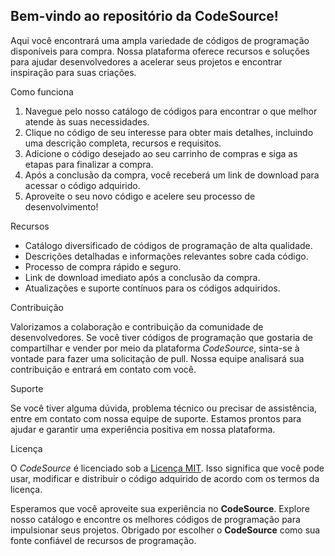 <h2>Bem-vindo ao repositório da <strong>CodeSource</strong>!</h2>
<p>Aqui você encontrará uma ampla variedade de códigos de programação disponíveis para compra. Nossa plataforma oferece recursos e soluções para ajudar desenvolvedores a acelerar seus projetos e encontrar inspiração para suas criações.</p>
<p>Como funciona</p>
<ol>
<li>Navegue pelo nosso catálogo de códigos para encontrar o que melhor atende às suas necessidades.</li>
<li>Clique no código de seu interesse para obter mais detalhes, incluindo uma descrição completa, recursos e requisitos.</li>
<li>Adicione o código desejado ao seu carrinho de compras e siga as etapas para finalizar a compra.</li>
<li>Após a conclusão da compra, você receberá um link de download para acessar o código adquirido.</li>
<li>Aproveite o seu novo código e acelere seu processo de desenvolvimento!</li>
</ol>
<p>Recursos</p>
<ul>
<li>Catálogo diversificado de códigos de programação de alta qualidade.</li>
<li>Descrições detalhadas e informações relevantes sobre cada código.</li>
<li>Processo de compra rápido e seguro.</li>
<li>Link de download imediato após a conclusão da compra.</li>
<li>Atualizações e suporte contínuos para os códigos adquiridos.</li>
</ul>
<p>Contribuição</p>
<p>Valorizamos a colaboração e contribuição da comunidade de desenvolvedores. Se você tiver códigos de programação que gostaria de compartilhar e vender por meio da plataforma <em>CodeSource</em>, sinta-se à vontade para fazer uma solicitação de pull. Nossa equipe analisará sua contribuição e entrará em contato com você.</p>
<p>Suporte</p>
<p>Se você tiver alguma dúvida, problema técnico ou precisar de assistência, entre em contato com nossa equipe de suporte. Estamos prontos para ajudar e garantir uma experiência positiva em nossa plataforma.</p>
<p>Licença</p>
<p>O <em>CodeSource</em> é licenciado sob a <a href="LICENSE">Licença MIT</a>. Isso significa que você pode usar, modificar e distribuir o código adquirido de acordo com os termos da licença.</p>
<p>Esperamos que você aproveite sua experiência no <strong>CodeSource</strong>. Explore nosso catálogo e encontre os melhores códigos de programação para impulsionar seus projetos. Obrigado por escolher o <strong>CodeSource</strong> como sua fonte confiável de recursos de programação.</p>
